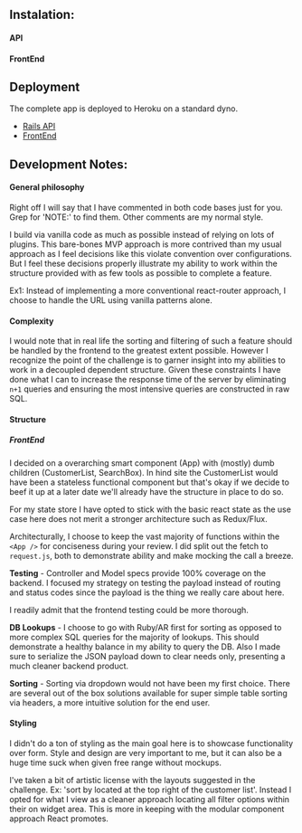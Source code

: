 ## Instalation:

#### API

#### FrontEnd


## Deployment
The complete app is deployed to Heroku on a standard dyno.

- [Rails API](#)
- [FrontEnd](#)



## Development Notes:

#### General philosophy

Right off I will say that I have commented in both code bases just for you.
Grep for 'NOTE:' to find them. Other comments are my normal style.

I build via vanilla code as much as possible instead of relying on lots of plugins.
This bare-bones MVP approach is more contrived than my usual approach as I feel decisions like this violate convention over configurations. But I feel these decisions properly illustrate my ability to work within the structure provided with as few tools as possible to complete a feature.

Ex1: Instead of implementing a more conventional react-router approach, I choose to handle the URL using vanilla patterns alone.


#### Complexity

I would note that in real life the sorting and filtering of such a feature should be handled by the frontend to the greatest extent possible. However I recognize the point of the challenge is to garner insight into my abilities to work in a decoupled dependent structure. Given these constraints I have done what I can to increase the response time of the server by eliminating ```n+1``` queries and ensuring the most intensive queries are constructed in raw SQL.

#### Structure

##### FrontEnd

I decided on a overarching smart component (App) with (mostly) dumb children (CustomerList, SearchBox). In hind site the CustomerList would have been a stateless functional component but that's okay if we decide to beef it up at a later date we'll already have the structure in place to do so.

For my state store I have opted to stick with the basic react state as the use case here does not merit a stronger architecture such as Redux/Flux.

Architecturally, I choose to keep the vast majority of functions within the ```<App />``` for conciseness during your review. I did split out the fetch to ```request.js```, both to demonstrate ability and make mocking the call a breeze.

**Testing** - Controller and Model specs provide 100% coverage on the backend. I focused my strategy on testing the payload instead of routing and status codes since the payload is the thing we really care about here.

I readily admit that the frontend testing could be more thorough.

**DB Lookups** - I choose to go with Ruby/AR first for sorting as opposed to more complex SQL queries for the majority of lookups. This should demonstrate a healthy balance in my ability to query the DB. Also I made sure to serialize the JSON payload down to clear needs only, presenting a much cleaner backend product.

**Sorting** - Sorting via dropdown would not have been my first choice. There are several out of the box solutions available for super simple table sorting via headers, a more intuitive solution for the end user.

#### Styling

I didn't do a ton of styling as the main goal here is to showcase functionality over form.
Style and design are very important to me, but it can also be a huge time suck when given free range without mockups.

I've taken a bit of artistic license with the layouts suggested in the challenge.
Ex: 'sort by located at the top right of the customer list'.
Instead I opted for what I view as a cleaner approach locating all filter options within their on widget area. This is more in keeping with the modular component approach React promotes.

